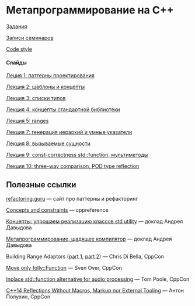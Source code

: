 Метапрограммирование на C++
============================

[Задания](https://github.com/raid-7/mipt-metaprogramming-2020/tree/master/tasks)

[Записи семинаров](https://www.youtube.com/playlist?list=PLAfOs9SaH1wzqoWM2U2k_sK1P0VQmWt-U)

[Code style](https://github.com/raid-7/mipt-metaprogramming-2020/blob/master/codestyle.md)

#### Слайды

[Леция 1: паттерны проектирования](https://docs.google.com/presentation/d/12vY1jGIsldtuu-5AXqOUnO-VHTD6Hq5WqrE75iFAlZA/edit?usp=sharing)

[Лекция 2: шаблоны и концепты](https://docs.google.com/presentation/d/1oDn6gp9TxHIjqKftlpO6orDvDW98qmtK46iuXKvq89E/edit?usp=sharing)

[Лекция 3: списки типов](https://docs.google.com/presentation/d/14Nmqd0SsqBKP1eLZqNvHlRukzeVVuslJKboUBTtihMY/edit?usp=sharing)

[Лекция 4: концепты стандартной библиотеки](https://docs.google.com/presentation/d/1cyvd9ZEe7mHY4iGzKCkycbelBgev8MirizIYYYKnVrk/edit?usp=sharing)

[Лекция 5: ranges](https://docs.google.com/presentation/d/1jk4hw_DQbq8hqjwAmqPjWRjvBDrd3Lv2t0I3Cx2uf_c/edit?usp=sharing)

[Лекция 7: генерация иерархий и умные указатели](https://docs.google.com/presentation/d/17ap3FGLf-rxpIzzsw8YzRVMznM_ensDiOPcejetoAfw/edit?usp=sharing)

[Лекция 8: вызываемые сущности](https://docs.google.com/presentation/d/15-HNYvMjgG_-rPswPppKjyseZpnqIPGonq4R8GCUs6s/edit?usp=sharing)

[Лекция 9: const-correctness std::function, мультиметоды](https://docs.google.com/presentation/d/15n_FpR72731XVCIwS-is7-C_Jhafmu5At_otETQjtMA/edit?usp=sharing)

[Лекция 10: three-way comparison, POD type reflection](https://docs.google.com/presentation/d/1O2GBwFL_Qf_-ihzn17B20bM8-wlG4e8SOxXPnYr3rCM/edit?usp=sharing)

## Полезные ссылки

[refactoring.guru](http://refactoring.guru/) &mdash; сайт про паттерны и рефакторинг

[Concepts and constraints](https://en.cppreference.com/w/cpp/language/constraints) &mdash; cppreference

[Концепты: упрощаем реализацию классов std utility](https://youtu.be/udTEfwCkmaw) &mdash; доклад Андрея Давыдова

[Метапрограммирование, щадящее компилятор](https://www.youtube.com/watch?v=udTEfwCkmaw) &mdash; доклад Андрея Давыдова

Building Range Adaptors ([part 1](https://www.youtube.com/watch?v=YWayW5ePpkY), [part 2](https://www.youtube.com/watch?v=g-F280_AQp8)) &mdash; Chris Di Bella, CppCon

[Move only folly::Function](https://youtu.be/SToaMS3jNH0) &mdash; Sven Over, CppCon

[Inplace std::function alternative for audio processing](https://youtu.be/VY83afAJUIg) &mdash; Tom Poole, CppCon

[C++14 Reflections Without Macros, Markup nor External Tooling](https://youtu.be/abdeAew3gmQ) &mdash; Антон Полухин, CppCon

